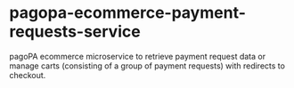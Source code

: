 # pagopa-ecommerce-payment-requests-service
pagoPA ecommerce microservice to retrieve payment request data or manage carts (consisting of a group of payment requests) with redirects to checkout.

